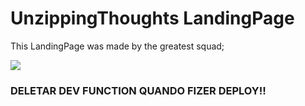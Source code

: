 # UnzippingThoughts LandingPage
This LandingPage was made by the greatest squad;

<img src="./assets/LP_giphy.gif"/>

<br>

### DELETAR DEV FUNCTION QUANDO FIZER DEPLOY!!